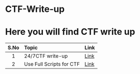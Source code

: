 # CTF-Write-up
Here you will find CTF write up
======		

| S.No | Topic            | Link   |
|:-----:|:----------------|:--------------------|
|1  | 24/7CTF write-up                  | <a href="https://github.com/raj1997/CTF-Write-up/tree/master/247ctf_com">Link</a>  |
|2  | Use Full Scripts for CTF          | <a href="https://github.com/raj1997/CTF-Write-up/tree/master/Use%20Full%20Scripts%20For%20CTF">Link</a>  |


